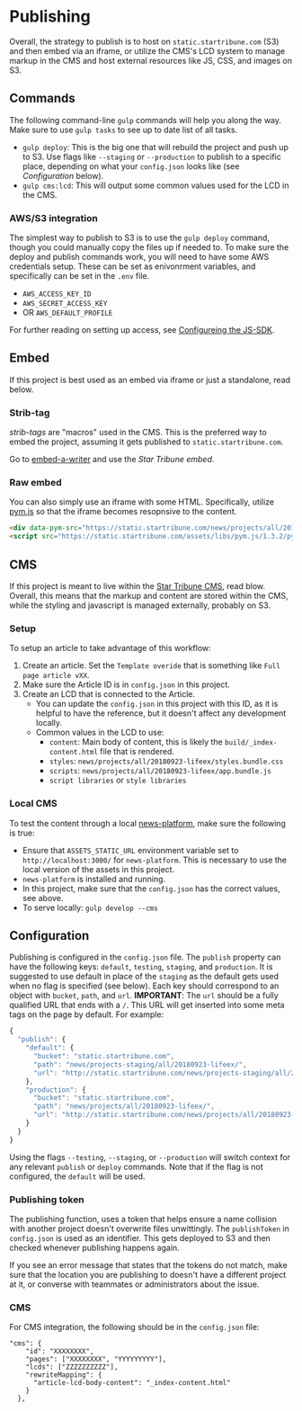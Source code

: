 # Publishing

Overall, the strategy to publish is to host on `static.startribune.com` (S3) and then embed via an iframe, or utilize the CMS's LCD system to manage markup in the CMS and host external resources like JS, CSS, and images on S3.

## Commands

The following command-line `gulp` commands will help you along the way. Make sure to use `gulp tasks` to see up to date list of all tasks.

* `gulp deploy`: This is the big one that will rebuild the project and push up to S3. Use flags like `--staging` or `--production` to publish to a specific place, depending on what your `config.json` looks like (see _Configuration_ below).
* `gulp cms:lcd`: This will output some common values used for the LCD in the CMS.

### AWS/S3 integration

The simplest way to publish to S3 is to use the `gulp deploy` command, though you could manually copy the files up if needed to. To make sure the deploy and publish commands work, you will need to have some AWS credentials setup. These can be set as enivonrment variables, and specifically can be set in the `.env` file.

* `AWS_ACCESS_KEY_ID`
* `AWS_SECRET_ACCESS_KEY`
* OR `AWS_DEFAULT_PROFILE`

For further reading on setting up access, see [Configureing the JS-SDK](http://docs.aws.amazon.com/sdk-for-javascript/v2/developer-guide/configuring-the-jssdk.html).

## Embed

If this project is best used as an embed via iframe or just a standalone, read below.

### Strib-tag

_strib-tags_ are "macros" used in the CMS. This is the preferred way to embed the project, assuming it gets published to `static.startribune.com`.

Go to [embed-a-writer](http://static.startribune.com/news/tools/embed-it/) and use the _Star Tribune embed_.

### Raw embed

You can also simply use an iframe with some HTML. Specifically, utilize [pym.js](http://blog.apps.npr.org/pym.js/) so that the iframe becomes resopnsive to the content.

```html
<div data-pym-src="https://static.startribune.com/news/projects/all/20180923-lifeex">Loading...</div>
<script src="https://static.startribune.com/assets/libs/pym.js/1.3.2/pym.v1.min.js" type="text/javascript"></script>
```

## CMS

If this project is meant to live within the [Star Tribune CMS](https://cms.clickability.com/cms), read blow. Overall, this means that the markup and content are stored within the CMS, while the styling and javascript is managed externally, probably on S3.

### Setup

To setup an article to take advantage of this workflow:

1.  Create an article. Set the `Template overide` that is something like `Full page article vXX`.
1.  Make sure the Article ID is in `config.json` in this project.
1.  Create an LCD that is connected to the Article.
    * You can update the `config.json` in this project with this ID, as it is helpful to have the reference, but it doesn't affect any development locally.
    * Common values in the LCD to use:
      * `content`: Main body of content, this is likely the `build/_index-content.html` file that is rendered.
      * `styles`: `news/projects/all/20180923-lifeex/styles.bundle.css`
      * `scripts`: `news/projects/all/20180923-lifeex/app.bundle.js`
      * `script libraries` or `style libraries`

### Local CMS

To test the content through a local [news-platform](https://github.com/MinneapolisStarTribune/news-platform/), make sure the following is true:

* Ensure that `ASSETS_STATIC_URL` environment variable set to `http://localhost:3000/` for `news-platform`. This is necessary to use the local version of the assets in this project.
* `news-platform` is installed and running.
* In this project, make sure that the `config.json` has the correct values, see above.
* To serve locally: `gulp develop --cms`

## Configuration

Publishing is configured in the `config.json` file. The `publish` property can have the following keys: `default`, `testing`, `staging`, and `production`. It is suggested to use default in place of the `staging` as the default gets used when no flag is specified (see below). Each key should correspond to an object with `bucket`, `path`, and `url`. **IMPORTANT**: The `url` should be a fully qualified URL that ends with a `/`. This URL will get inserted into some meta tags on the page by default. For example:

```js
{
  "publish": {
    "default": {
      "bucket": "static.startribune.com",
      "path": "news/projects-staging/all/20180923-lifeex/",
      "url": "http://static.startribune.com/news/projects-staging/all/20180923-lifeex/"
    },
    "production": {
      "bucket": "static.startribune.com",
      "path": "news/projects/all/20180923-lifeex/",
      "url": "http://static.startribune.com/news/projects/all/20180923-lifeex/"
    }
  }
}
```

Using the flags `--testing`, `--staging`, or `--production` will switch context for any relevant `publish` or `deploy` commands. Note that if the flag is not configured, the `default` will be used.

### Publishing token

The publishing function, uses a token that helps ensure a name collision with another project doesn't overwrite files unwittingly. The `publishToken` in `config.json` is used as an identifier. This gets deployed to S3 and then checked whenever publishing happens again.

If you see an error message that states that the tokens do not match, make sure that the location you are publishing to doesn't have a different project at it, or converse with teammates or administrators about the issue.

### CMS

For CMS integration, the following should be in the `config.json` file:

```
"cms": {
    "id": "XXXXXXXX",
    "pages": ["XXXXXXXX", "YYYYYYYYY"],
    "lcds": ["ZZZZZZZZZZ"],
    "rewriteMapping": {
      "article-lcd-body-content": "_index-content.html"
    }
  },
```
